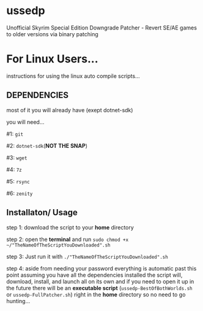 # ussedp
Unofficial Skyrim Special Edition Downgrade Patcher - Revert SE/AE games to older versions via binary patching

# For Linux Users...

instructions for using the linux auto compile scripts...

## **DEPENDENCIES**

most of it you will already have (exept dotnet-sdk)

you will need...

#1: `git`

#2: `dotnet-sdk`(**NOT THE SNAP**)

#3: `wget`

#4: `7z`

#5: `rsync`

#6: `zenity`

## **Installaton/ Usage**

step 1: download the script to your **home** directory

step 2: open the **terminal** and run `sudo chmod +x ~/"TheNameOfTheScriptYouDownloaded".sh`

step 3: Just run it with `./"TheNameOfTheScriptYouDownloaded".sh`

step 4: aside from needing your password everything is automatic past this point assuming you have all the dependencies installed the script will, download, install, and launch all on its own and if you need to open it up in the future there will be an **executable script** (`ussedp-BestOfBothWorlds.sh` or `ussedp-FullPatcher.sh`) right in the **home** directory so no need to go hunting...
